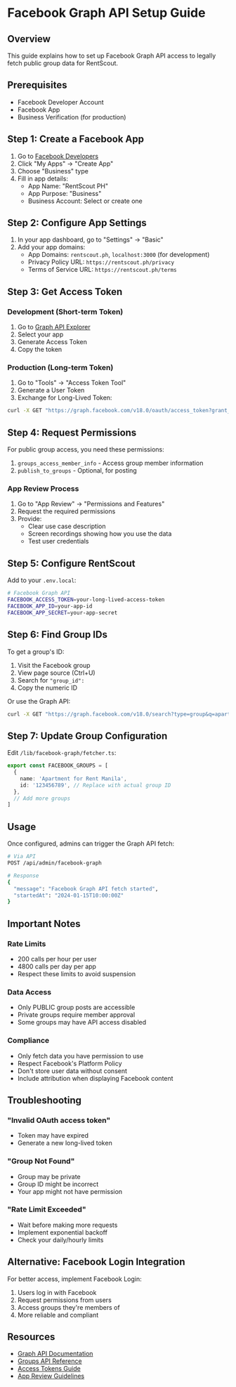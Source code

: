 # Facebook Graph API Setup Guide

## Overview

This guide explains how to set up Facebook Graph API access to legally fetch public group data for RentScout.

## Prerequisites

- Facebook Developer Account
- Facebook App
- Business Verification (for production)

## Step 1: Create a Facebook App

1. Go to [Facebook Developers](https://developers.facebook.com)
2. Click "My Apps" → "Create App"
3. Choose "Business" type
4. Fill in app details:
   - App Name: "RentScout PH"
   - App Purpose: "Business"
   - Business Account: Select or create one

## Step 2: Configure App Settings

1. In your app dashboard, go to "Settings" → "Basic"
2. Add your app domains:
   - App Domains: `rentscout.ph`, `localhost:3000` (for development)
   - Privacy Policy URL: `https://rentscout.ph/privacy`
   - Terms of Service URL: `https://rentscout.ph/terms`

## Step 3: Get Access Token

### Development (Short-term Token)

1. Go to [Graph API Explorer](https://developers.facebook.com/tools/explorer/)
2. Select your app
3. Generate Access Token
4. Copy the token

### Production (Long-term Token)

1. Go to "Tools" → "Access Token Tool"
2. Generate a User Token
3. Exchange for Long-Lived Token:

```bash
curl -X GET "https://graph.facebook.com/v18.0/oauth/access_token?grant_type=fb_exchange_token&client_id={app-id}&client_secret={app-secret}&fb_exchange_token={short-lived-token}"
```

## Step 4: Request Permissions

For public group access, you need these permissions:

1. `groups_access_member_info` - Access group member information
2. `publish_to_groups` - Optional, for posting

### App Review Process

1. Go to "App Review" → "Permissions and Features"
2. Request the required permissions
3. Provide:
   - Clear use case description
   - Screen recordings showing how you use the data
   - Test user credentials

## Step 5: Configure RentScout

Add to your `.env.local`:

```bash
# Facebook Graph API
FACEBOOK_ACCESS_TOKEN=your-long-lived-access-token
FACEBOOK_APP_ID=your-app-id
FACEBOOK_APP_SECRET=your-app-secret
```

## Step 6: Find Group IDs

To get a group's ID:

1. Visit the Facebook group
2. View page source (Ctrl+U)
3. Search for `"group_id":`
4. Copy the numeric ID

Or use the Graph API:

```bash
curl -X GET "https://graph.facebook.com/v18.0/search?type=group&q=apartment+rent+manila&access_token={token}"
```

## Step 7: Update Group Configuration

Edit `/lib/facebook-graph/fetcher.ts`:

```typescript
export const FACEBOOK_GROUPS = [
  {
    name: 'Apartment for Rent Manila',
    id: '123456789', // Replace with actual group ID
  },
  // Add more groups
]
```

## Usage

Once configured, admins can trigger the Graph API fetch:

```bash
# Via API
POST /api/admin/facebook-graph

# Response
{
  "message": "Facebook Graph API fetch started",
  "startedAt": "2024-01-15T10:00:00Z"
}
```

## Important Notes

### Rate Limits

- 200 calls per hour per user
- 4800 calls per day per app
- Respect these limits to avoid suspension

### Data Access

- Only PUBLIC group posts are accessible
- Private groups require member approval
- Some groups may have API access disabled

### Compliance

- Only fetch data you have permission to use
- Respect Facebook's Platform Policy
- Don't store user data without consent
- Include attribution when displaying Facebook content

## Troubleshooting

### "Invalid OAuth access token"
- Token may have expired
- Generate a new long-lived token

### "Group Not Found"
- Group may be private
- Group ID might be incorrect
- Your app might not have permission

### "Rate Limit Exceeded"
- Wait before making more requests
- Implement exponential backoff
- Check your daily/hourly limits

## Alternative: Facebook Login Integration

For better access, implement Facebook Login:

1. Users log in with Facebook
2. Request permissions from users
3. Access groups they're members of
4. More reliable and compliant

## Resources

- [Graph API Documentation](https://developers.facebook.com/docs/graph-api/)
- [Groups API Reference](https://developers.facebook.com/docs/graph-api/reference/group/)
- [Access Tokens Guide](https://developers.facebook.com/docs/facebook-login/access-tokens/)
- [App Review Guidelines](https://developers.facebook.com/docs/app-review/)